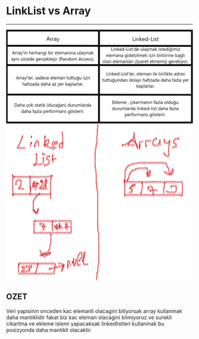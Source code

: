 # LinkList vs Array 
---

![image info](/Images/array-vs-linkedlist-diff.png)
![image info](/Images/linkedlist-vs-array.png)


## OZET

Veri yapisinin onceden kac elemanli olacagini biliyorsak array kullanmak daha mantiklidir fakat biz kac eleman olacagini bilmiyoruz ve surekli cikartma ve ekleme islemi yapacaksak linkedlistleri kullanmak bu posizyonda daha mantikli olacaktir.
